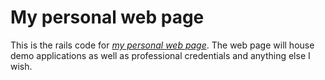 # My personal web page

This is the rails code for [*my personal web page*](http://www.zanewoodfin.com/).  The web page will house demo applications as well as professional credentials and anything else I wish.